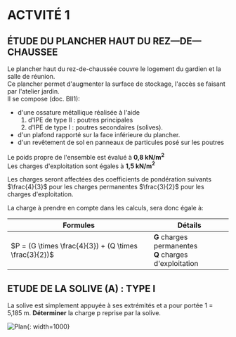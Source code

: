 # ACTVITÉ 1

## ÉTUDE DU PLANCHER HAUT DU REZ—DE—CHAUSSEE 

Le plancher haut du rez-de-chaussée couvre le logement du gardien et la salle de réunion.   
Ce plancher permet d'augmenter la surface de stockage, l'accès se faisant par l'atelier jardin.   
Il se compose (doc. BII1): 

* d'une ossature métallique réalisée à l'aide   
    1. d'IPE de type II : poutres principales   
    2. d'IPE de type I : poutres secondaires (solives).   
* d'un plafond rapporté sur la face inférieure du plancher.
* d'un revêtement de sol en panneaux de particules posé sur les poutres

Le poids propre de l'ensemble est évalué à **0,8 kN/m$^{2}$**     
Les charges d'exploitation sont égales à **1,5 kN/m$^{2}$**    

Les charges seront affectées des coefficients de pondération suivants $\frac{4}{3}$ pour les charges permanentes $\frac{3}{2}$ pour les charges d'exploitation.    

La charge à prendre en compte dans les calculs, sera donc égale à:     

| Formules | Détails |
| -- | -- |
| $P = (G \times \frac{4}{3}) + (Q \times \frac{3}{2})$ | **G** charges permanentes <br/> **Q** charges d'exploitation |

## ETUDE DE LA SOLIVE (A) : TYPE I 

La solive est simplement appuyée à ses extrémités et a pour portée 1 = 5,185 m.
**Déterminer** la charge p reprise par la solive.

![Plan](./img/ddc-app1.png){: width=1000}
